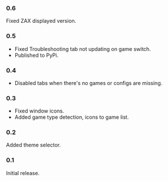 ### 0.6
Fixed ZAX displayed version.

### 0.5
- Fixed Troubleshooting tab not updating on game switch.
- Published to PyPi.

### 0.4
- Disabled tabs when there's no games or configs are missing.

### 0.3
- Fixed window icons.
- Added game type detection, icons to game list.

### 0.2
Added theme selector.

### 0.1
Initial release.
